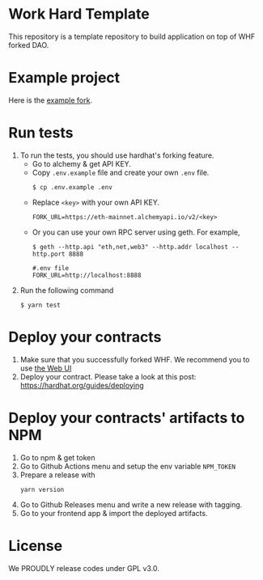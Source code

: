 # Work Hard Template

This repository is a template repository to build application on top of WHF forked DAO.

# Example project

Here is the [example fork](#fork).

# Run tests

1. To run the tests, you should use hardhat's forking feature.
    * Go to alchemy & get API KEY.
    * Copy `.env.example` file and create your own `.env` file.
      ```shell
      $ cp .env.example .env
      ```
    * Replace `<key>` with your own API KEY.
      ```shell
      FORK_URL=https://eth-mainnet.alchemyapi.io/v2/<key>
      ```
    * Or you can use your own RPC server using geth. For example,
      ```shell
      $ geth --http.api "eth,net,web3" --http.addr localhost --http.port 8888

      #.env file
      FORK_URL=http://localhost:8888
      ```
2. Run the following command
    ```shell
    $ yarn test
    ```

# Deploy your contracts

1. Make sure that you successfully forked WHF. We recommend you to use [the Web UI](https://app.workhard.finance/dao)
2. Deploy your contract. Please take a look at this post: https://hardhat.org/guides/deploying

# Deploy your contracts' artifacts to NPM

1. Go to npm & get token
2. Go to Github Actions menu and setup the env variable `NPM_TOKEN`
3. Prepare a release with 
    ```shell
    yarn version
    ```
4. Go to Github Releases menu and write a new release with tagging.
5. Go to your frontend app & import the deployed artifacts.

# License

We PROUDLY release codes under GPL v3.0.